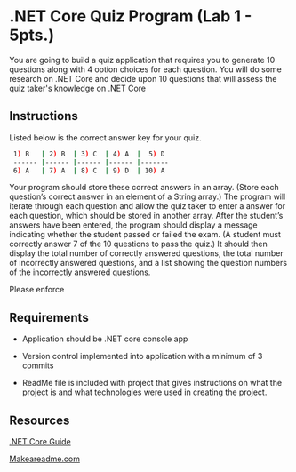 # .NET Core Quiz Program (Lab 1 - 5pts.)

You are going to build a quiz application that requires you to generate 10 questions along with 4 option choices for each question.  You will do some research on .NET Core and decide upon 10 questions that will assess the quiz taker's knowledge on .NET Core 

## Instructions

Listed below is the correct answer key for your quiz.

```bash
 1) B 	| 2) B 	| 3) C 	| 4) A 	|  5) D 	
 ------	|------	|------	|------	|-------	
 6) A 	| 7) A 	| 8) C 	| 9) D 	| 10) A 	
```
Your program should store these correct answers in an array.  (Store each question’s correct answer in an element of a String array.)  The program will iterate through each question and allow the quiz taker to enter a answer for each question, which should be stored in another array. After the student’s answers have been entered, the program should display a message indicating whether the student passed or failed the exam.  (A student must correctly answer 7 of the 10 questions to pass the quiz.)  It should then display the total number of correctly answered questions, the total number of incorrectly answered questions, and a list showing the question numbers of the incorrectly answered questions.

Please enforce 

## Requirements

- Application should be .NET core console app

- Version control implemented into application with a minimum of 3 commits
- ReadMe file is included with project that gives instructions on what the project is and what technologies were used in creating the project.

## Resources
[.NET Core Guide](https://docs.microsoft.com/en-us/dotnet/core/)

[Makeareadme.com](https://www.makeareadme.com/)
